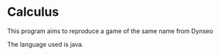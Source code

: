 # Calculus
This program aims to reproduce a game of the same name from Dynseo

The language used is java.
